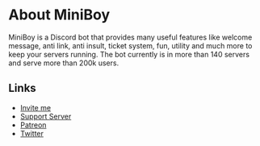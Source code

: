 # About MiniBoy
MiniBoy is a Discord bot that provides many useful features like welcome message, anti link, anti insult, ticket system, fun, utility and much more to keep your servers running.
The bot currently is in more than 140 servers and serve more than 200k users.

## Links

* [Invite me](https://dsc.gg/miniboy)
* [Support Server](https://discord.gg/gG3DnUfj6E)
* [Patreon](https://www.patreon.com/MiniBoy)
* [Twitter](https://twitter.com/MiniBoy_Bot)
